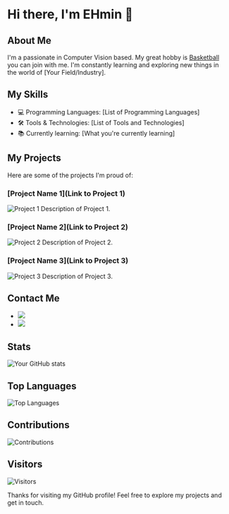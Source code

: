 # Hi there, I'm EHmin 👋

## About Me

I'm a passionate in Computer Vision based. My great hobby is [Basketball](https://www.notion.so/ehmin/Boramae-BasketBall-Link-Tree-fb7e72bc90c546ab95c148efdbee25d0?pvs=4) you can join with me. I'm constantly learning and exploring new things in the world of [Your Field/Industry].


## My Skills
- 💻 Programming Languages: [List of Programming Languages]
- 🛠️ Tools & Technologies: [List of Tools and Technologies]
- 📚 Currently learning: [What you're currently learning]

## My Projects
Here are some of the projects I'm proud of:

### [Project Name 1](Link to Project 1)
![Project 1](Project1ImageURL)
Description of Project 1.

### [Project Name 2](Link to Project 2)
![Project 2](Project2ImageURL)
Description of Project 2.

### [Project Name 3](Link to Project 3)
![Project 3](Project3ImageURL)
Description of Project 3.

## Contact Me
- <a href="okchrisok#naver.com" target="_blank"><img src="https://img.shields.io/badge/Mail-white?style=flat&logo=minutemailer&logoColor=#30B980"/></a>
- <a href="https://velog.io/@taemin-steve/series" target="_blank"><img src="https://img.shields.io/badge/Velog-white?style=flat&logo=velog&logoColor=#20C997"/></a>

## Stats
![Your GitHub stats](https://github-readme-stats.vercel.app/api?username=taemin-steve&show_icons=true&theme=vue)

## Top Languages
![Top Languages](https://github-readme-stats.vercel.app/api/top-langs/?username=taemin-steve&layout=compact&theme=vue)

## Contributions
![Contributions](https://github-readme-streak-stats.herokuapp.com/?user=taemin-steve&theme=vue)

## Visitors
![Visitors](https://visitor-badge.glitch.me/badge?page_id=taemin-steve)

Thanks for visiting my GitHub profile! Feel free to explore my projects and get in touch.
